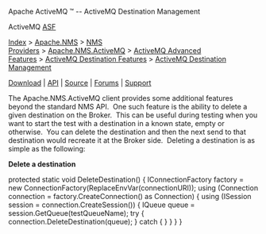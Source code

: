 Apache ActiveMQ ™ -- ActiveMQ Destination Management 

ActiveMQ [ASF](http://www.apache.org)

[Index](index.html) > [Apache.NMS](apachenms.html) > [NMS Providers](nms-providers.html) > [Apache.NMS.ActiveMQ](apachenmsactivemq.html) > [ActiveMQ Advanced Features](activemq-advanced-features.html) > [ActiveMQ Destination Features](activemq-destination-features.html) > [ActiveMQ Destination Management](activemq-destination-management.html)

[Download](download.html) | [API](nms-api.html) | [Source](source.html) | [Forums](http://activemq.apache.org/discussion-forums.html) | [Support](http://activemq.apache.org/support.html)

The Apache.NMS.ActiveMQ client provides some additional features beyond the standard NMS API.  One such feature is the ability to delete a given destination on the Broker.  This can be useful during testing when you want to start the test with a destination in a known state, empty or otherwise.  You can delete the destination and then the next send to that destination would recreate it at the Broker side.  Deleting a destination is as simple as the following:

**Delete a destination**

protected static void DeleteDestination() 
{ 
    IConnectionFactory factory = new ConnectionFactory(ReplaceEnvVar(connectionURI)); 
    using (Connection connection = factory.CreateConnection() as Connection) 
    { 
        using (ISession session = connection.CreateSession()) 
        { 
            IQueue queue = session.GetQueue(testQueueName); 
            try 
            { 
                connection.DeleteDestination(queue); 
            } 
            catch 
            { 
            } 
        } 
    } 
} 


